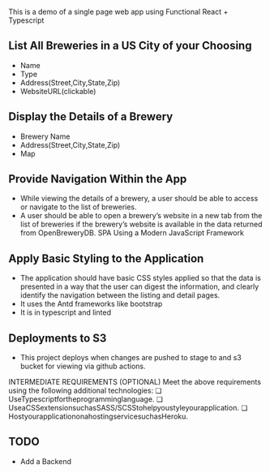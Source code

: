 
This is a demo of a single page web app using Functional React + Typescript


## List All Breweries in a US City of your Choosing

* Name
* Type
* Address(Street,City,State,Zip)  
* WebsiteURL(clickable)


## Display the Details of a Brewery

* Brewery Name
* Address(Street,City,State,Zip)
* Map


## Provide Navigation Within the App
* While viewing the details of a brewery, a user should be able to access or navigate to the list of breweries.
* A user should be able to open a brewery’s website in a new tab from the list of breweries if the brewery’s website is available in the data returned from OpenBreweryDB.
SPA Using a Modern JavaScript Framework

## Apply Basic Styling to the Application
* The application should have basic CSS styles applied so that the data is presented in a way that the user can digest the information, and clearly identify the navigation between the listing and detail pages.
* It uses the Antd frameworks like bootstrap
* It is in typescript and linted

## Deployments to S3

* This project deploys when changes are pushed to stage to and s3 bucket for viewing via github actions.





INTERMEDIATE REQUIREMENTS (OPTIONAL)
Meet the above requirements using the following additional technologies:
❏ UseTypescriptfortheprogramminglanguage.
❏ UseaCSSextensionsuchasSASS/SCSStohelpyoustyleyourapplication. ❏ HostyourapplicationonahostingservicesuchasHeroku.
## TODO

* Add a Backend
